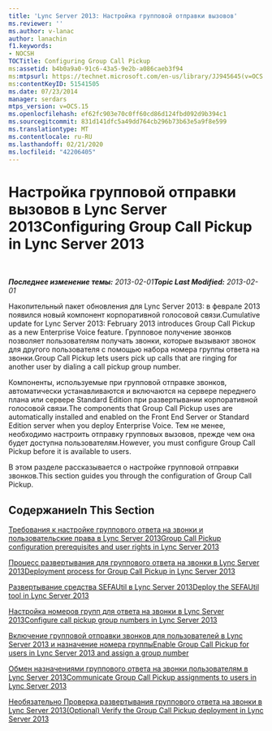 ```yaml
---
title: 'Lync Server 2013: Настройка групповой отправки вызовов'
ms.reviewer: ''
ms.author: v-lanac
author: lanachin
f1.keywords:
- NOCSH
TOCTitle: Configuring Group Call Pickup
ms:assetid: b4b0a9a0-91c6-43a5-9e2b-a086caeb3f94
ms:mtpsurl: https://technet.microsoft.com/en-us/library/JJ945645(v=OCS.15)
ms:contentKeyID: 51541505
ms.date: 07/23/2014
manager: serdars
mtps_version: v=OCS.15
ms.openlocfilehash: ef62fc903e70c0ff60cd86d124fbd092d9b394c1
ms.sourcegitcommit: 831d141dfc5a49dd764cb296b73b63e5a9f8e599
ms.translationtype: MT
ms.contentlocale: ru-RU
ms.lasthandoff: 02/21/2020
ms.locfileid: "42206405"
---
```

<div data-xmlns="http://www.w3.org/1999/xhtml">

<div class="topic" data-xmlns="http://www.w3.org/1999/xhtml" data-msxsl="urn:schemas-microsoft-com:xslt" data-cs="https://msdn.microsoft.com/">

<div data-asp="https://msdn2.microsoft.com/asp">

# <a name="configuring-group-call-pickup-in-lync-server-2013"></a><span data-ttu-id="ca3ec-102">Настройка групповой отправки вызовов в Lync Server 2013</span><span class="sxs-lookup"><span data-stu-id="ca3ec-102">Configuring Group Call Pickup in Lync Server 2013</span></span>

</div>

<div id="mainSection">

<div id="mainBody">

<span> </span>

<span data-ttu-id="ca3ec-103">_**Последнее изменение темы:** 2013-02-01_</span><span class="sxs-lookup"><span data-stu-id="ca3ec-103">_**Topic Last Modified:** 2013-02-01_</span></span>

<span data-ttu-id="ca3ec-104">Накопительный пакет обновления для Lync Server 2013: в феврале 2013 появился новый компонент корпоративной голосовой связи.</span><span class="sxs-lookup"><span data-stu-id="ca3ec-104">Cumulative update for Lync Server 2013: February 2013 introduces Group Call Pickup as a new Enterprise Voice feature.</span></span> <span data-ttu-id="ca3ec-105">Групповое получение звонков позволяет пользователям получать звонки, которые вызывают звонок для другого пользователя с помощью набора номера группы ответа на звонки.</span><span class="sxs-lookup"><span data-stu-id="ca3ec-105">Group Call Pickup lets users pick up calls that are ringing for another user by dialing a call pickup group number.</span></span>

<span data-ttu-id="ca3ec-106">Компоненты, используемые при групповой отправке звонков, автоматически устанавливаются и включаются на сервере переднего плана или сервере Standard Edition при развертывании корпоративной голосовой связи.</span><span class="sxs-lookup"><span data-stu-id="ca3ec-106">The components that Group Call Pickup uses are automatically installed and enabled on the Front End Server or Standard Edition server when you deploy Enterprise Voice.</span></span> <span data-ttu-id="ca3ec-107">Тем не менее, необходимо настроить отправку групповых вызовов, прежде чем она будет доступна пользователям.</span><span class="sxs-lookup"><span data-stu-id="ca3ec-107">However, you must configure Group Call Pickup before it is available to users.</span></span>

<span data-ttu-id="ca3ec-108">В этом разделе рассказывается о настройке групповой отправки звонков.</span><span class="sxs-lookup"><span data-stu-id="ca3ec-108">This section guides you through the configuration of Group Call Pickup.</span></span>

<div>

## <a name="in-this-section"></a><span data-ttu-id="ca3ec-109">Содержание</span><span class="sxs-lookup"><span data-stu-id="ca3ec-109">In This Section</span></span>

[<span data-ttu-id="ca3ec-110">Требования к настройке группового ответа на звонки и пользовательские права в Lync Server 2013</span><span class="sxs-lookup"><span data-stu-id="ca3ec-110">Group Call Pickup configuration prerequisites and user rights in Lync Server 2013</span></span>](lync-server-2013-group-call-pickup-configuration-prerequisites-and-user-rights.md)

[<span data-ttu-id="ca3ec-111">Процесс развертывания для группового ответа на звонки в Lync Server 2013</span><span class="sxs-lookup"><span data-stu-id="ca3ec-111">Deployment process for Group Call Pickup in Lync Server 2013</span></span>](lync-server-2013-deployment-process-for-group-call-pickup.md)

[<span data-ttu-id="ca3ec-112">Развертывание средства SEFAUtil в Lync Server 2013</span><span class="sxs-lookup"><span data-stu-id="ca3ec-112">Deploy the SEFAUtil tool in Lync Server 2013</span></span>](lync-server-2013-deploy-the-sefautil-tool.md)

[<span data-ttu-id="ca3ec-113">Настройка номеров групп для ответа на звонки в Lync Server 2013</span><span class="sxs-lookup"><span data-stu-id="ca3ec-113">Configure call pickup group numbers in Lync Server 2013</span></span>](lync-server-2013-configure-call-pickup-group-numbers.md)

[<span data-ttu-id="ca3ec-114">Включение групповой отправки звонков для пользователей в Lync Server 2013 и назначение номера группы</span><span class="sxs-lookup"><span data-stu-id="ca3ec-114">Enable Group Call Pickup for users in Lync Server 2013 and assign a group number</span></span>](lync-server-2013-enable-group-call-pickup-for-users-and-assign-a-group-number.md)

[<span data-ttu-id="ca3ec-115">Обмен назначениями группового ответа на звонки пользователям в Lync Server 2013</span><span class="sxs-lookup"><span data-stu-id="ca3ec-115">Communicate Group Call Pickup assignments to users in Lync Server 2013</span></span>](lync-server-2013-communicate-group-call-pickup-assignment-to-users.md)

[<span data-ttu-id="ca3ec-116">Необязательно Проверка развертывания группового ответа на звонки в Lync Server 2013</span><span class="sxs-lookup"><span data-stu-id="ca3ec-116">(Optional) Verify the Group Call Pickup deployment in Lync Server 2013</span></span>](lync-server-2013-optional-verify-the-group-call-pickup-deployment.md)

</div>

</div>

<span> </span>

</div>

</div>

</div>


